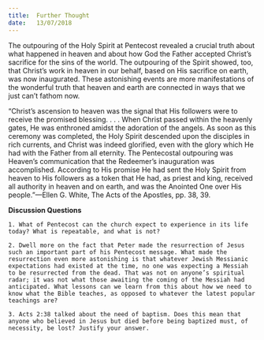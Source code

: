 ```yaml
---
title:  Further Thought
date:   13/07/2018
---
```


The outpouring of the Holy Spirit at Pentecost revealed a crucial truth about what happened in heaven and about how God the Father accepted Christ’s sacrifice for the sins of the world. The outpouring of the Spirit showed, too, that Christ’s work in heaven in our behalf, based on His sacrifice on earth, was now inaugurated. These astonishing events are more manifestations of the wonderful truth that heaven and earth are connected in ways that we just can’t fathom now.

“Christ’s ascension to heaven was the signal that His followers were to receive the promised blessing. . . . When Christ passed within the heavenly gates, He was enthroned amidst the adoration of the angels. As soon as this ceremony was completed, the Holy Spirit descended upon the disciples in rich currents, and Christ was indeed glorified, even with the glory which He had with the Father from all eternity. The Pentecostal outpouring was Heaven’s communication that the Redeemer’s inauguration was accomplished. According to His promise He had sent the Holy Spirit from heaven to His followers as a token that He had, as priest and king, received all authority in heaven and on earth, and was the Anointed One over His people.”—Ellen G. White, The Acts of the Apostles, pp. 38, 39.

**Discussion Questions**

`1.	What of Pentecost can the church expect to experience in its life today? What is repeatable, and what is not?`

`2.	Dwell more on the fact that Peter made the resurrection of Jesus such an important part of his Pentecost message. What made the resurrection even more astonishing is that whatever Jewish Messianic expectations had existed at the time, no one was expecting a Messiah to be resurrected from the dead. That was not on anyone’s spiritual radar; it was not what those awaiting the coming of the Messiah had anticipated. What lessons can we learn from this about how we need to know what the Bible teaches, as opposed to whatever the latest popular teachings are?`  

`3.	Acts 2:38 talked about the need of baptism. Does this mean that anyone who believed in Jesus but died before being baptized must, of necessity, be lost? Justify your answer.`